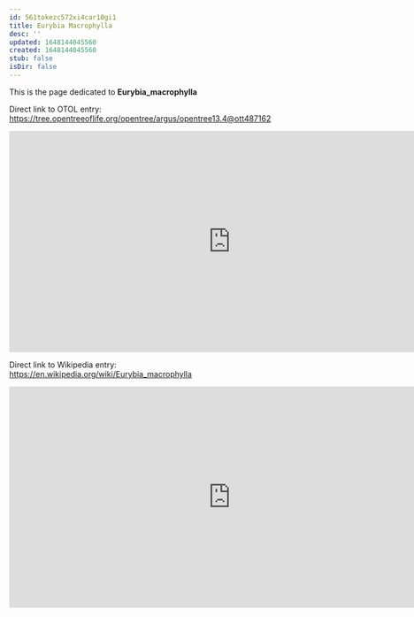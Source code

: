 ```yaml
---
id: 561tokezc572xi4car10gi1
title: Eurybia Macrophylla
desc: ''
updated: 1648144045560
created: 1648144045560
stub: false
isDir: false
---
```

This is the page dedicated to **Eurybia_macrophylla**


Direct link to OTOL entry: https://tree.opentreeoflife.org/opentree/argus/opentree13.4@ott487162



<html>
    <body>
    <iframe src="https://tree.opentreeoflife.org/opentree/argus/opentree13.4@ott487162"
    width="800" height="400" frameborder="0" allowfullscreen> </iframe>
    </body>
</html>
    


Direct link to Wikipedia entry: https://en.wikipedia.org/wiki/Eurybia_macrophylla



<html>
    <body>
    <iframe src="https://en.wikipedia.org/wiki/Eurybia_macrophylla"
    width="800" height="400" frameborder="0" allowfullscreen> </iframe>
    </body>
</html>
    
